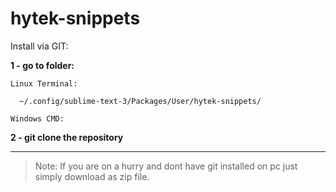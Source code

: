 # hytek-snippets


Install via GIT:

  **1 - go to folder:**

    Linux Terminal: 

      ~/.config/sublime-text-3/Packages/User/hytek-snippets/

    Windows CMD: 

  **2 - git clone the repository**


---
> Note: If you are on a hurry and dont have git installed on pc just simply download as zip file.
